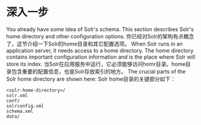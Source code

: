 # 深入一步

You already have some idea of Solr's schema. This section describes Solr's home directory and other configuration
options.
你已经对Solr的架构有点概念了，这节介绍一下Solr的home目录和其它配置选项。
When Solr runs in an application server, it needs access to a home directory. The home directory contains important
configuration information and is the place where Solr will store its index.
当Solr在应用服务中运行，它必须能够访问homr目录。home目录包含重要的配置信息，也是Solr存放索引的地方。
The crucial parts of the Solr home directory are shown here:
Solr home目录的关键部分如下：

```
<solr-home-directory>/
solr.xml
conf/
solrconfig.xml
schema.xml
data/
```